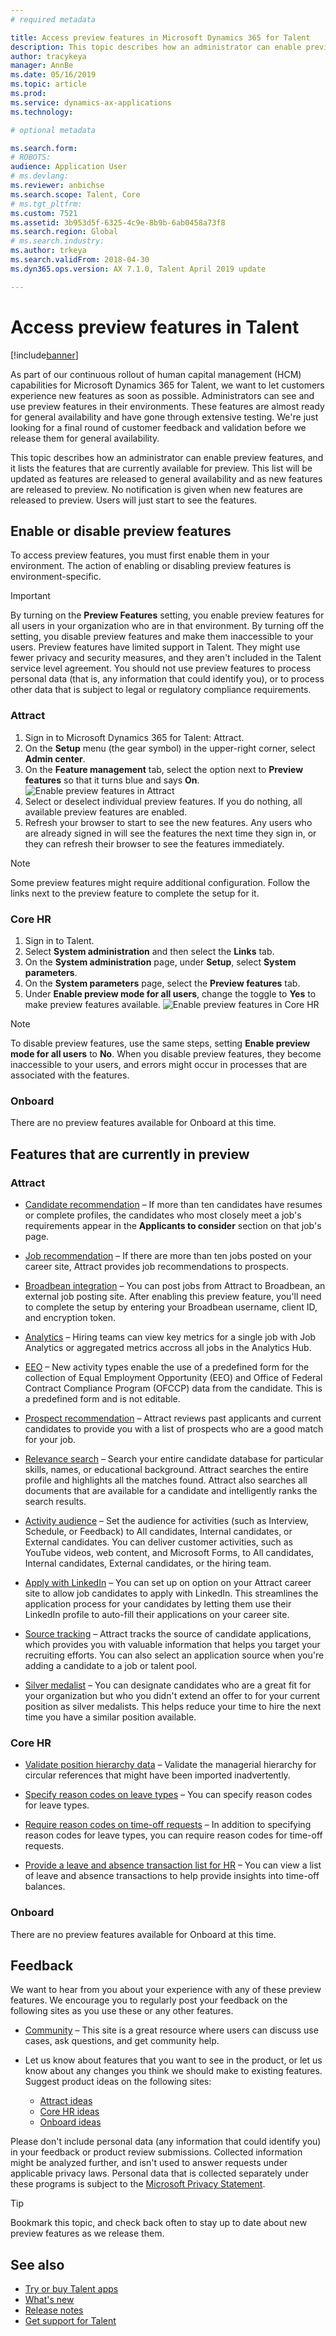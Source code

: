 ```yaml
---
# required metadata

title: Access preview features in Microsoft Dynamics 365 for Talent
description: This topic describes how an administrator can enable preview features in Microsoft Dynamics 365 for Talent, and it lists the features that are currently enabled for preview.
author: tracykeya
manager: AnnBe
ms.date: 05/16/2019
ms.topic: article
ms.prod: 
ms.service: dynamics-ax-applications
ms.technology: 

# optional metadata

ms.search.form: 
# ROBOTS: 
audience: Application User
# ms.devlang: 
ms.reviewer: anbichse
ms.search.scope: Talent, Core
# ms.tgt_pltfrm: 
ms.custom: 7521
ms.assetid: 3b953d5f-6325-4c9e-8b9b-6ab0458a73f8
ms.search.region: Global
# ms.search.industry: 
ms.author: trkeya
ms.search.validFrom: 2018-04-30
ms.dyn365.ops.version: AX 7.1.0, Talent April 2019 update

---
```


# Access preview features in Talent

[!include[banner](../includes/banner.md)]

As part of our continuous rollout of human capital management (HCM) capabilities for Microsoft Dynamics 365 for Talent, we want to let customers experience new features as soon as possible. Administrators can see and use preview features in their environments. These features are almost ready for general availability and have gone through extensive testing. We're just looking for a final round of customer feedback and validation before we release them for general availability.

This topic describes how an administrator can enable preview features, and it lists the features that are currently available for preview. This list will be updated as features are released to general availability and as new features are released to preview. No notification is given when new features are released to preview. Users will just start to see the features.

## Enable or disable preview features

To access preview features, you must first enable them in your environment. The action of enabling or disabling preview features is environment-specific.

> [!IMPORTANT]
> By turning on the **Preview Features** setting, you enable preview features for all users in your organization who are in that environment. By turning off the setting, you disable preview features and make them inaccessible to your users. Preview features have limited support in Talent. They might use fewer privacy and security measures, and they aren't included in the Talent service level agreement. You should not use preview features to process personal data (that is, any information that could identify you), or to process other data that is subject to legal or regulatory compliance requirements.

### Attract

1. Sign in to Microsoft Dynamics 365 for Talent: Attract.
2. On the **Setup** menu (the gear symbol) in the upper-right corner, select **Admin center**.
3. On the **Feature management** tab, select the option next to **Preview features** so that it turns blue and says **On**.
![Enable preview features in Attract](./media/attract-enable-preview-features.png)
4. Select or deselect individual preview features. If you do nothing, all available preview features are enabled.
5. Refresh your browser to start to see the new features. Any users who are already signed in will see the features the next time they sign in, or they can refresh their browser to see the features immediately.

> [!NOTE]
> Some preview features might require additional configuration. Follow the links next to the preview feature to complete the setup for it.

### Core HR

1. Sign in to Talent.
2. Select **System administration** and then select the **Links** tab.
3. On the **System administration** page, under **Setup**, select **System parameters**.
4. On the **System parameters** page, select the **Preview features** tab.    
5. Under **Enable preview mode for all users**, change the toggle to **Yes** to make preview features available.
![Enable preview features in Core HR](./media/corehr-enable-preview-features.png)

> [!NOTE]
> To disable preview features, use the same steps, setting **Enable preview mode for all users** to **No**. When you disable preview features, they become inaccessible to your users, and errors might occur in processes that are associated with the features.

### Onboard

There are no preview features available for Onboard at this time.

## Features that are currently in preview

### Attract

- [Candidate recommendation](./intelligent-recommendations.md#candidate-recommendations) – If more than ten candidates have resumes or complete profiles, the candidates who most closely meet a job's requirements appear in the **Applicants to consider** section on that job's page.

- [Job recommendation](./intelligent-recommendations.md#job-recommendations) – If there are more than ten jobs posted on your career site, Attract provides job recommendations to prospects.

- [Broadbean integration](./posting-jobs-external.md#post-jobs-to-broadbean) – You can post jobs from Attract to Broadbean, an external job posting site. After enabling this preview feature, you'll need to complete the setup by entering your Broadbean username, client ID, and encryption token.

- [Analytics](./analytic-reports.md) – Hiring teams can view key metrics for a single job with Job Analytics or aggregated metrics accross all jobs in the Analytics Hub.

- [EEO](./activities-attract.md) – New activity types enable the use of a predefined form for the collection of Equal Employment Opportunity  (EEO) and Office of Federal Contract Compliance Program (OFCCP) data from the candidate.  This is a predefined form and is not editable.

- [Prospect recommendation](./intelligent-recommendations.md#prospect-recommendations) – Attract reviews past applicants and current candidates to provide you with a list of prospects who are a good match for your job.

- [Relevance search](./attract-talent-pools.md#search-and-view-candidate-profiles) – Search your entire candidate database for particular skills, names, or educational background. Attract searches the entire profile and highlights all the matches found. Attract also searches all documents that are available for a candidate and intelligently ranks the search results.

- [Activity audience](./whats-new-talent-march-20.md#setting-the-audience-on-activities) – Set the audience for activities (such as Interview, Schedule, or Feedback) to All candidates, Internal candidates, or External candidates. You can deliver customer activities, such as YouTube videos, web content, and Microsoft Forms, to All candidates, Internal candidates, External candidates, or the hiring team. 

- [Apply with LinkedIn](./career-site.md#enable-applying-for-jobs-with-linkedin-profiles) – You can set up on option on your Attract career site to allow job candidates to apply with LinkedIn. This streamlines the application process for your candidates by letting them use their LinkedIn profile to auto-fill their applications on your career site.

- [Source tracking](./source-tracking.md) – Attract tracks the source of candidate applications, which provides you with valuable information that helps you target your recruiting efforts. You can also select an application source when you're adding a candidate to a job or talent pool.

- [Silver medalist](./whats-new-talent-march-20.md#designate-silver-medalists-to-assign-high-value-applicants-for-future-positions) – You can designate candidates who are a great fit for your organization but who you didn't extend an offer to for your current position as silver medalists. This helps reduce your time to hire the next time you have a similar position available.



### Core HR

- [Validate position hierarchy data](./whats-new-talent-may-13-2019.md#new-page-to-validate-position-hierarchy-data) – Validate the managerial hierarchy for circular references that might have been imported inadvertently.

- [Specify reason codes on leave types](./whats-new-talent-may-13-2019.md#specify-reason-codes-on-leave-types) – You can specify reason codes for leave types.

- [Require reason codes on time-off requests](./whats-new-talent-may-13-2019.md#require-reason-codes-for-specific-leave-types-on-time-off-requests) – In addition to specifying reason codes for leave types, you can require reason codes for time-off requests.

- [Provide a leave and absence transaction list for HR](./whats-new-talent-may-13-2019.md#provide-a-leave-and-absence-transaction-list-for-hr) – You can view a list of leave and absence transactions to help provide insights into time-off balances.


### Onboard

There are no preview features available for Onboard at this time.

## Feedback

We want to hear from you about your experience with any of these preview features. We encourage you to regularly post your feedback on the following sites as you use these or any other features.

- [Community](https://community.dynamics.com/enterprise/f/759?pi53869=0&category=Talent) – This site is a great resource where users can discuss use cases, ask questions, and get community help.

- Let us know about features that you want to see in the product, or let us know about any changes you think we should make to existing features. Suggest product ideas on the following sites:

    - [Attract ideas](https://powerusers.microsoft.com/t5/Ideas-for-Attract/idb-p/Attract)
    - [Core HR ideas](https://powerusers.microsoft.com/t5/Ideas-for-Human-Resources/idb-p/HumanResources)
    - [Onboard ideas](https://powerusers.microsoft.com/t5/Ideas-for-Onboard/idb-p/Onboard)

Please don't include personal data (any information that could identify you) in your feedback or product review submissions. Collected information might be analyzed further, and isn't used to answer requests under applicable privacy laws. Personal data that is collected separately under these programs is subject to the [Microsoft Privacy Statement](https://privacy.microsoft.com/privacystatement).

> [!TIP]
> Bookmark this topic, and check back often to stay up to date about new preview features as we release them.

## See also

- [Try or buy Talent apps](https://dynamics.microsoft.com/en-us/talent/overview/)
- [What's new](./whats-new.md)
- [Release notes](https://docs.microsoft.com/en-us/business-applications-release-notes/index)
- [Get support for Talent](./talent-support.md)
